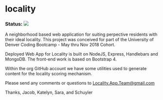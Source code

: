 # locality

### Status: <img src="https://travis-ci.com/LocalityApp/locality.svg?branch=master"/>

A neighborhood based web application for suiting perpective residents with their ideal locality.  This project was conceived for part of the University of Denver Coding Bootcamp - May thru Nov 2018 Cohort.  

Deployed Web App for Locality is built on NodeJS, Express, Handlebars and MongoDB.  The front-end work is based on Bootstrap 4.

Within the org GitHub account we have some utilities used to generate content for the locality scoring mechanism.  

Please send any comments or questions to Locality.App.Team@gmail.com

Thanks,
Jacob, Katelyn, Sara, and Schuyler
